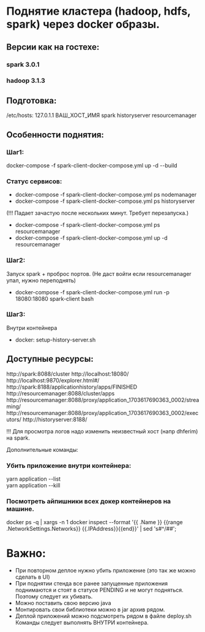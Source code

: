 # Поднятие кластера (hadoop, hdfs, spark) через docker образы.
## Версии как на гостехе: 
### spark 3.0.1
### hadoop 3.1.3

## Подготовка:
/etc/hosts:
127.0.1.1       ВАШ_ХОСТ_ИМЯ spark historyserver resourcemanager

## Особенности поднятия:
### Шаг1: 
docker-compose -f spark-client-docker-compose.yml up -d --build

### Статус сервисов:
* docker-compose -f spark-client-docker-compose.yml ps nodemanager
* docker-compose -f spark-client-docker-compose.yml ps historyserver

(!!! Падает зачастую после нескольких минут. Требует перезапуска.)
* docker-compose -f spark-client-docker-compose.yml ps resourcemanager
* docker-compose -f spark-client-docker-compose.yml up -d resourcemanager

### Шаг2:
Запуск spark + проброс портов. (Не даст войти если resourcemanager упал, нужно переподнять)
* docker-compose -f spark-client-docker-compose.yml run -p 18080:18080 spark-client bash

### Шаг3: 
Внутри контейнера
* docker: setup-history-server.sh



## Доступные ресурсы:
http://spark:8088/cluster
http://localhost:18080/
http://localhost:9870/explorer.html#/
http://spark:8188/applicationhistory/apps/FINISHED
http://resourcemanager:8088/cluster/apps
http://resourcemanager:8088/proxy/application_1703617690363_0002/streaming/
http://resourcemanager:8088/proxy/application_1703617690363_0002/executors/
http://historyserver:8188/

!!! Для просмотра логов надо изменить неизвестный хост (напр dhferim) на spark.

Дополнительные команды:

### Убить приложение внутри контейнера:
yarn application --list \
yarn application --kill

### Посмотреть айпишники всех докер контейнеров на машине.
docker ps -q | xargs -n 1 docker inspect --format '{{ .Name }} {{range .NetworkSettings.Networks}} {{.IPAddress}}{{end}}' | sed 's#^/##';


# Важно:
* При повторном деплое нужно убить приложение (это так же можно сделать в UI)
* При поднятии стенда все ранее запущенные приложения поднимаются и стоят в статусе PENDING и не могут подняться. 
Поэтому следует их убивать.
* Можно поставить свою версию java
* Монтировать свои библиотеки можно в jar архив рядом.
* Деплой приложений можно подсмотреть рядом в файле deploy.sh Команды следует выполнять ВНУТРИ контейнера.





